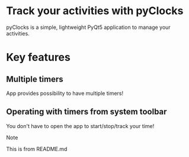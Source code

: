 # Track your activities with pyClocks
pyClocks is a simple, lightweight PyQt5 application to manage your activities.

# Key features
## Multiple timers
App provides possibility to have multiple timers!

## Operating with timers from system toolbar
You don't have to open the app to start/stop/track your time!


> [!NOTE]
> This is from README.md
